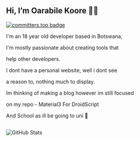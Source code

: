 ## Hi, I’m Oarabile Koore ✋🏽

[![committers.top badge](https://user-badge.committers.top/botswana/oarabiledev.svg)](https://user-badge.committers.top/botswana/oarabiledev)


I'm an 18 year old developer based in Botswana,

I'm mostly passionate about creating tools that

help other developers.

I dont have a personal website, well i dont see

a reason to, nothing much to display.


Im thinking of making a blog however im still focused

on my repo - Material3 For DroidScript

And School as ill be going to uni 🫠

##



<img style="max-width:100%;" src="https://github-readme-stats.vercel.app/api?username=oarabiledev&show_icons=true&locale=en&rank_icon=github" alt="GitHub Stats" />
